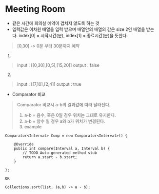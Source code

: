 # Meeting Room

- 같은 시간에 회의실 예약이 겹치지 않도록 하는 것
- 입력값은 이차원 배열을 입력 받으며 배열안의 배열의 값은 size 2인 배열을 받는다. index[0] = 시작시간(분), index[1] = 종료시간(분)을 뜻한다.
> [0,30] -> 0분 부터 30분까지 예약
1. 
> input : [[0,30],[0,5],[15,20]]
> output : false
2. 
> input : [[7,10],[2,4]]
> output : true

* Comparator 비교
> Comparator 비교시 a-b의 결과값에 따라 달라진다.
> 1. a-b = 음수, 혹은 0일 경우 위치는 그대로 유지한다.
> 2. a-b = 양수 일 경우 a와 b가 위치가 변경된다.
> 3. example 
>

```
Comparator<Interval> Comp = new Comparator<Interval>() {

    @Override
    public int compare(Interval a, Interval b) {
        // TODO Auto-generated method stub
        return a.start - b.start;
    }

};

OR 

Collections.sort(list, (a,b) -> a - b);
```